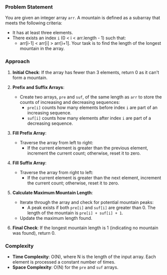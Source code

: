 ### Problem Statement
You are given an integer array `arr`. A mountain is defined as a subarray that meets the following criteria:
- It has at least three elements.
- There exists an index `i` (0 < i < arr.length - 1) such that:
  - arr[i-1] < arr[i] > arr[i+1].
Your task is to find the length of the longest mountain in the array.

### Approach
1. **Initial Check**: If the array has fewer than 3 elements, return 0 as it can't form a mountain.

2. **Prefix and Suffix Arrays**:
   - Create two arrays, `pre` and `suf`, of the same length as `arr` to store the counts of increasing and decreasing sequences:
     - `pre[i]` counts how many elements before index `i` are part of an increasing sequence.
     - `suf[i]` counts how many elements after index `i` are part of a decreasing sequence.

3. **Fill Prefix Array**:
   - Traverse the array from left to right:
     - If the current element is greater than the previous element, increment the current count; otherwise, reset it to zero.

4. **Fill Suffix Array**:
   - Traverse the array from right to left:
     - If the current element is greater than the next element, increment the current count; otherwise, reset it to zero.

5. **Calculate Maximum Mountain Length**:
   - Iterate through the array and check for potential mountain peaks:
     - A peak exists if both `pre[i]` and `suf[i]` are greater than 0. The length of the mountain is `pre[i] + suf[i] + 1`.
   - Update the maximum length found.

6. **Final Check**: If the longest mountain length is 1 (indicating no mountain was found), return 0.

### Complexity
- **Time Complexity**: O(N), where N is the length of the input array. Each element is processed a constant number of times.
- **Space Complexity**: O(N) for the `pre` and `suf` arrays.
